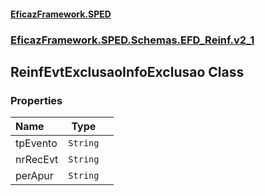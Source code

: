 #### [EficazFramework.SPED](EficazFrameworkSPED.md 'EficazFramework SPED')
### [EficazFramework.SPED.Schemas.EFD_Reinf.v2_1](EficazFramework.SPED.Schemas.EFD_Reinf.v2_1.md 'EficazFramework.SPED.Schemas.EFD_Reinf.v2_1')

## ReinfEvtExclusaoInfoExclusao Class
### Properties

| Name | Type | |
| :--- | :---: | :--- |
| tpEvento | `String` |  |
| nrRecEvt | `String` |  |
| perApur | `String` |  |
